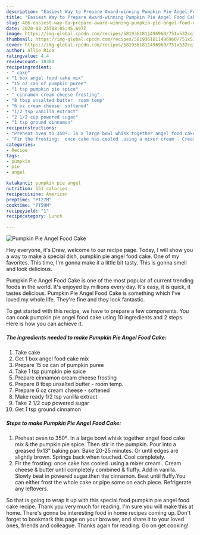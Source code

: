 ```yaml
---
description: "Easiest Way to Prepare Award-winning Pumpkin Pie Angel Food Cake"
title: "Easiest Way to Prepare Award-winning Pumpkin Pie Angel Food Cake"
slug: 486-easiest-way-to-prepare-award-winning-pumpkin-pie-angel-food-cake
date: 2020-08-25T08:05:45.697Z
image: https://img-global.cpcdn.com/recipes/5819361811496960/751x532cq70/pumpkin-pie-angel-food-cake-recipe-main-photo.jpg
thumbnail: https://img-global.cpcdn.com/recipes/5819361811496960/751x532cq70/pumpkin-pie-angel-food-cake-recipe-main-photo.jpg
cover: https://img-global.cpcdn.com/recipes/5819361811496960/751x532cq70/pumpkin-pie-angel-food-cake-recipe-main-photo.jpg
author: Allie Rice
ratingvalue: 4.4
reviewcount: 18380
recipeingredient:
- " cake"
- "1 box angel food cake mix"
- "15 oz can of pumpkin puree"
- "1 tsp pumpkin pie spice"
- " cinnamon cream cheese frosting"
- "8 tbsp unsalted butter  room temp"
- "6 oz cream cheese  softened"
- "1/2 tsp vanilla extract"
- "2 1/2 cup powered sugar"
- "1 tsp ground cinnamon"
recipeinstructions:
- "Preheat oven to 350º. In a large bowl whisk together angel food cake mix &amp; the pumpkin pie spice.  Then stir in the pumpkin.  Pour into a greased 9x13&#34; baking pan. Bake 20-25 minutes.  Or until edges are slightly brown. Springs back when touched.  Cool completely."
- "Fir the frosting:  once cake has cooled .using a mixer cream . Cream cheese &amp; butter until completely combined &amp; fluffy. Add in vanilla. Slowly beat in powered sugar.then the cinnamon.  Beat until fluffy.You can either frost the whole cake or pipe some on each piece. Refrigerate any leftovers."
categories:
- Recipe
tags:
- pumpkin
- pie
- angel

katakunci: pumpkin pie angel 
nutrition: 151 calories
recipecuisine: American
preptime: "PT27M"
cooktime: "PT59M"
recipeyield: "1"
recipecategory: Lunch

---
```



![Pumpkin Pie Angel Food Cake](https://img-global.cpcdn.com/recipes/5819361811496960/751x532cq70/pumpkin-pie-angel-food-cake-recipe-main-photo.jpg)

Hey everyone, it's Drew, welcome to our recipe page. Today, I will show you a way to make a special dish, pumpkin pie angel food cake. One of my favorites. This time, I'm gonna make it a little bit tasty. This is gonna smell and look delicious.



Pumpkin Pie Angel Food Cake is one of the most popular of current trending foods in the world. It's enjoyed by millions every day. It's easy, it is quick, it tastes delicious. Pumpkin Pie Angel Food Cake is something which I've loved my whole life. They're fine and they look fantastic.


To get started with this recipe, we have to prepare a few components. You can cook pumpkin pie angel food cake using 10 ingredients and 2 steps. Here is how you can achieve it.

<!--inarticleads1-->

##### The ingredients needed to make Pumpkin Pie Angel Food Cake:

1. Take  cake
1. Get 1 box angel food cake mix
1. Prepare 15 oz can of pumpkin puree
1. Take 1 tsp pumpkin pie spice
1. Prepare  cinnamon cream cheese frosting
1. Prepare 8 tbsp unsalted butter - room temp.
1. Prepare 6 oz cream cheese - softened
1. Make ready 1/2 tsp vanilla extract
1. Take 2 1/2 cup powered sugar
1. Get 1 tsp ground cinnamon




<!--inarticleads2-->

##### Steps to make Pumpkin Pie Angel Food Cake:

1. Preheat oven to 350º. In a large bowl whisk together angel food cake mix &amp; the pumpkin pie spice.  Then stir in the pumpkin.  Pour into a greased 9x13&#34; baking pan. Bake 20-25 minutes.  Or until edges are slightly brown. Springs back when touched.  Cool completely.
1. Fir the frosting:  once cake has cooled .using a mixer cream . Cream cheese &amp; butter until completely combined &amp; fluffy. Add in vanilla. Slowly beat in powered sugar.then the cinnamon.  Beat until fluffy.You can either frost the whole cake or pipe some on each piece. Refrigerate any leftovers.




So that is going to wrap it up with this special food pumpkin pie angel food cake recipe. Thank you very much for reading. I'm sure you will make this at home. There's gonna be interesting food in home recipes coming up. Don't forget to bookmark this page on your browser, and share it to your loved ones, friends and colleague. Thanks again for reading. Go on get cooking!
